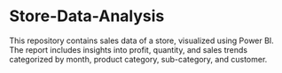 # Store-Data-Analysis
This repository contains sales data of a store, visualized using Power BI. The report includes insights into profit, quantity, and sales trends categorized by month, product category, sub-category, and customer.
